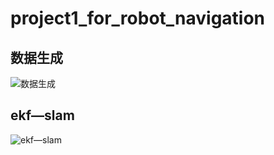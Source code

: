 # project1_for_robot_navigation

## 数据生成

![数据生成](https://github.com/Nrusher/project1_for_robot_navigation/blob/master/pictrues/gen_data.gif)

## ekf—slam

![ekf—slam](https://github.com/Nrusher/project1_for_robot_navigation/blob/master/pictrues/ekf_slam.gif)

